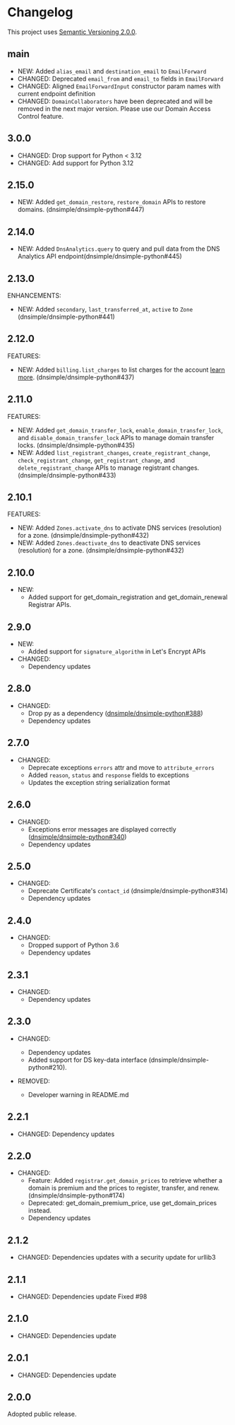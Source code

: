 # Changelog

This project uses [Semantic Versioning 2.0.0](http://semver.org/).

## main

- NEW: Added `alias_email` and `destination_email` to `EmailForward`
- CHANGED: Deprecated `email_from` and `email_to` fields in `EmailForward`
- CHANGED: Aligned `EmailForwardInput` constructor param names with current endpoint definition
- CHANGED: `DomainCollaborators` have been deprecated and will be removed in the next major version. Please use our Domain Access Control feature.

## 3.0.0

- CHANGED: Drop support for Python < 3.12
- CHANGED: Add support for Python 3.12

## 2.15.0

- NEW: Added `get_domain_restore`, `restore_domain` APIs to restore domains. (dnsimple/dnsimple-python#447)

## 2.14.0

- NEW: Added `DnsAnalytics.query` to query and pull data from the DNS Analytics API endpoint(dnsimple/dnsimple-python#445)

## 2.13.0

ENHANCEMENTS:

- NEW: Added `secondary`, `last_transferred_at`, `active` to `Zone` (dnsimple/dnsimple-python#441)

## 2.12.0

FEATURES:

- NEW: Added `billing.list_charges` to list charges for the account [learn more](https://developer.dnsimple.com/v2/billing-charges/). (dnsimple/dnsimple-python#437)

## 2.11.0

FEATURES:

- NEW: Added `get_domain_transfer_lock`, `enable_domain_transfer_lock`, and `disable_domain_transfer_lock` APIs to manage domain transfer locks. (dnsimple/dnsimple-python#435)
- NEW: Added `list_registrant_changes`, `create_registrant_change`, `check_registrant_change`, `get_registrant_change`, and `delete_registrant_change` APIs to manage registrant changes. (dnsimple/dnsimple-python#433)

## 2.10.1

FEATURES:

- NEW: Added `Zones.activate_dns` to activate DNS services (resolution) for a zone. (dnsimple/dnsimple-python#432)
- NEW: Added `Zones.deactivate_dns` to deactivate DNS services (resolution) for a zone. (dnsimple/dnsimple-python#432)

## 2.10.0

- NEW:
  - Added support for get_domain_registration and get_domain_renewal Registrar APIs.

## 2.9.0

- NEW:
  - Added support for `signature_algorithm` in Let's Encrypt APIs
- CHANGED:
  - Dependency updates

## 2.8.0

- CHANGED:
  - Drop py as a dependency ([dnsimple/dnsimple-python#388](https://github.com/dnsimple/dnsimple-python/pull/388))
  - Dependency updates

## 2.7.0

- CHANGED:
  - Deprecate exceptions `errors` attr and move to `attribute_errors`
  - Added `reason`, `status` and `response` fields to exceptions
  - Updates the exception string serialization format

## 2.6.0

- CHANGED:
  - Exceptions error messages are displayed correctly ([dnsimple/dnsimple-python#340](https://github.com/dnsimple/dnsimple-python/pull/340))
  - Dependency updates

## 2.5.0

- CHANGED:
  - Deprecate Certificate's `contact_id` (dnsimple/dnsimple-python#314)
  - Dependency updates

## 2.4.0

- CHANGED:
  - Dropped support of Python 3.6
  - Dependency updates

## 2.3.1

- CHANGED:
  - Dependency updates

## 2.3.0

- CHANGED:
  - Dependency updates
  - Added support for DS key-data interface (dnsimple/dnsimple-python#210).

- REMOVED:
  - Developer warning in README.md

## 2.2.1

- CHANGED:
  Dependency updates

## 2.2.0

- CHANGED:
  - Feature: Added `registrar.get_domain_prices` to retrieve whether a domain is premium and the prices to register, transfer, and renew. (dnsimple/dnsimple-python#174)
  - Deprecated: get_domain_premium_price, use get_domain_prices instead.
  - Dependency updates

## 2.1.2

- CHANGED:
  Dependencies updates with a security update for urllib3

## 2.1.1

- CHANGED:
  Dependencies update
  Fixed #98

## 2.1.0

- CHANGED: Dependencies update

## 2.0.1

- CHANGED: Dependencies update

## 2.0.0

Adopted public release.
